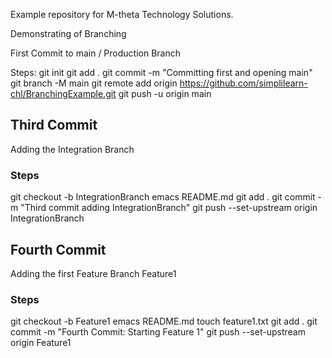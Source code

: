 Example repository for M-theta Technology Solutions.

Demonstrating of Branching

First Commit to main / Production Branch

Steps:
git init
git add .
git commit -m "Committing first and opening main"
git branch -M main
git remote add origin https://github.com/simplilearn-chl/BranchingExample.git
git push -u origin main

## Third Commit
Adding the Integration Branch

### Steps
git checkout -b IntegrationBranch
emacs README.md
git add . 
git commit -m "Third commit adding IntegrationBranch"
git push --set-upstream origin IntegrationBranch


## Fourth Commit
Adding the first Feature Branch Feature1

### Steps

git checkout -b Feature1
emacs README.md
touch feature1.txt
git add .
git commit -m "Fourth Commit: Starting Feature 1"
git push --set-upstream origin Feature1

